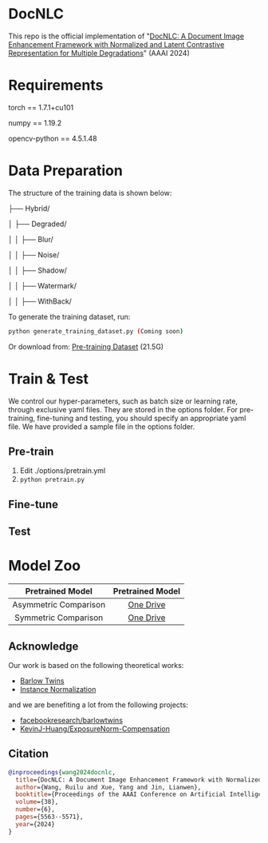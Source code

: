 # DocNLC
This repo is the official implementation of "[DocNLC: A Document Image Enhancement Framework with Normalized and Latent Contrastive Representation for Multiple Degradations](https://doi.org/10.1609/aaai.v38i6.28366)" (AAAI 2024)
# Requirements
torch == 1.7.1+cu101 

numpy == 1.19.2

opencv-python == 4.5.1.48
# Data Preparation
The structure of the training data is shown below:

├── Hybrid/

│   ├── Degraded/

│   │   ├── Blur/

│   │   ├── Noise/

│   │   ├── Shadow/

│   │   ├── Watermark/

│   │   ├── WithBack/

To generate the training dataset, run:
```bash
python generate_training_dataset.py (Coming soon)
```
Or download from: [Pre-training Dataset](https://1drv.ms/u/s!Aj6X7kgt6NgZjz4ZCAxiVQehsyl6?e=vSTrko) (21.5G)
# Train & Test
We control our hyper-parameters, such as batch size or learning rate, through exclusive yaml files. They are stored in the options folder. For pre-training, fine-tuning and testing, you should specify an appropriate yaml file. We have provided a sample file in the options folder.
## Pre-train
1. Edit ./options/pretrain.yml
2. ```python pretrain.py```
## Fine-tune

## Test

# Model Zoo
| Pretrained Model | Pretrained Model |
| :-: | :-: |
| Asymmetric Comparison | [One Drive](https://1drv.ms/u/s!Aj6X7kgt6NgZj0E2cTAuRYDiExC0?e=AldOcL)|
| Symmetric Comparison | [One Drive](https://1drv.ms/u/s!Aj6X7kgt6NgZj0C8umOSrs4CIKtv?e=jYNFca)|
## Acknowledge
Our work is based on the following theoretical works:
- [Barlow Twins](https://proceedings.mlr.press/v139/zbontar21a.html)
- [Instance Normalization](https://openaccess.thecvf.com/content_iccv_2017/html/Huang_Arbitrary_Style_Transfer_ICCV_2017_paper.html)

and we are benefiting a lot from the following projects:
- [facebookresearch/barlowtwins](https://github.com/facebookresearch/barlowtwins)
- [KevinJ-Huang/ExposureNorm-Compensation](https://github.com/KevinJ-Huang/ExposureNorm-Compensation)

## Citation
```bib
@inproceedings{wang2024docnlc,
  title={DocNLC: A Document Image Enhancement Framework with Normalized and Latent Contrastive Representation for Multiple Degradations},
  author={Wang, Ruilu and Xue, Yang and Jin, Lianwen},
  booktitle={Proceedings of the AAAI Conference on Artificial Intelligence},
  volume={38},
  number={6},
  pages={5563--5571},
  year={2024}
}
```
